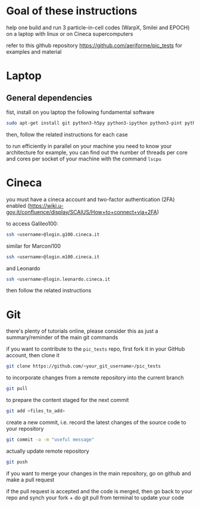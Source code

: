 # Goal of these instructions
help one build and run 3 particle-in-cell codes (WarpX, Smilei and EPOCH) on a laptop with linux or on Cineca supercomputers

refer to this github repository https://github.com/aeriforme/pic_tests for examples and material

# Laptop
## General dependencies
fist, install on you laptop the following fundamental software
```bash
sudo apt-get install git python3-h5py python3-ipython python3-pint python3-sphinx python3-matplotlib python3-dev python3-numpy python3-scipy python3-pip build-essential gcc libhdf5-openmpi-dev 
```
then, follow the related instructions for each case

to run efficiently in parallel on your machine you need to know your architecture
for example, you can find out the number of threads per core and cores per socket of your machine with the command `lscpu`

# Cineca
you must have a cineca account and two-factor authentication (2FA) enabled (https://wiki.u-gov.it/confluence/display/SCAIUS/How+to+connect+via+2FA)

to access Galileo100:
```bash
ssh <username>@login.g100.cineca.it
```
similar for Marconi100
```bash
ssh <username>@login.m100.cineca.it
```
and Leonardo
```bash
ssh <username>@login.leonardo.cineca.it
```

then follow the related instructions 

# Git 
there's plenty of tutorials online, please consider this as just a summary/reminder of the main git commands 

if you want to contribute to the `pic_tests` repo, first fork it in your GitHub account, then clone it 
```bash
git clone https://github.com/<your_git_username>/pic_tests
```

to incorporate changes from a remote repository into the current branch 
```bash
git pull
```

to prepare the content staged for the next commit
```bash
git add <files_to_add>
```

create a new commit, i.e. record the latest changes of the source code to your repository
```bash
git commit -a -m "useful message"
```

actually update remote repository
```bash
git push
```

if you want to merge your changes in the main repository, go on github and make a pull request

if the pull request is accepted and the code is merged, then go back to your repo and synch your fork + do git pull from terminal to update your code 
